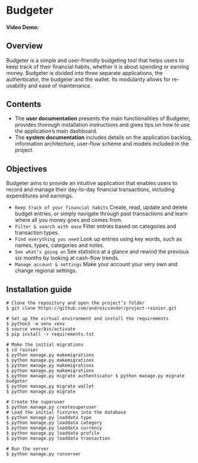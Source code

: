 # Budgeter
#### Video Demo: 

## Overview
Budgeter is a simple and user-friendly budgeting tool that helps users to keep track of their financial habits, whether it is about spending or earning money.
Budgeter is divided into three separate applications, the authenticator, the budgeter and the wallet. Its modularity allows for re-usability and ease of maintenance.


## Contents
- The **user documentation** presents the main functionalities of Budgeter, provides thorough installation instructions and gives tips on how to use the application’s main dashboard.
- The **system documentation** includes details on the application backlog, information architecture, user-flow scheme and models included in the project.


## Objectives
Budgeter aims to provide an intuitive application that enables users to record and manage their day-to-day financial transactions, including expenditures and earnings.

- ```Keep track of your financial habits``` Create, read, update and delete budget entries, or simply navigate through past transactions and learn where all you money goes and comes from.
- ```Filter & search with ease``` Filter entries based on categories and transaction types.
- ```Find everything you need``` Look up entries using key words, such as names, types, categories and notes.
- ```See what’s going on``` See statistics at a glance and rewind the previous six months by looking at cash-flow trends.
- ```Manage account & settings``` Make your account your very own and change regional settings.


## Installation guide
    
    # Clone the repository and open the project’s folder
    $ git clone https://github.com/andreicsandor/project-rainier.git
    
    # Set up the virtual environment and install the requirements
    $ python3 -m venv venv
    $ source venv/bin/activate
    $ pip install -r requirements.txt
    
    # Make the initial migrations
    $ cd rainier
    $ python manage.py makemigrations
    $ python manage.py makemigrations
    $ python manage.py makemigrations
    $ python manage.py makemigrations
    $ python manage.py migrate authenticator $ python manage.py migrate budgeter
    $ python manage.py migrate wallet
    $ python manage.py migrate
    
    # Create the superuser
    $ python manage.py createsuperuser
    # Load the initial fixtures into the database
    $ python manage.py loaddata type
    $ python manage.py loaddata category
    $ python manage.py loaddata currency
    $ python manage.py loaddata profile
    $ python manage.py loaddata transaction
    
    # Run the server
    $ python manage.py runserver
    
